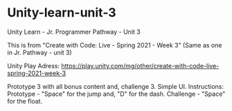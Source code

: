 # Unity-learn-unit-3
Unity Learn - Jr. Programmer Pathway - Unit 3

This is from "Create with Code: Live - Spring 2021 - Week 3"
(Same as one in Jr. Pathway - unit 3)

Unity Play Adress: 
https://play.unity.com/mg/other/create-with-code-live-spring-2021-week-3

Prototype 3 with all bonus content and, challenge 3. Simple UI. Instructions: Prototype - "Space" for the jump and, "D" for the dash. Challenge - "Space" for the float.
